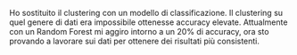 Ho sostituito il clustering con un modello di classificazione. Il clustering su quel genere di dati era impossibile ottenesse accuracy elevate. Attualmente con un Random Forest mi aggiro intorno a un 20% di accuracy, ora sto provando a lavorare sui dati per ottenere dei risultati più consistenti. 
